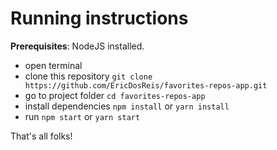# Running instructions

**Prerequisites**: NodeJS installed.

* open terminal
* clone this repository `git clone https://github.com/EricDosReis/favorites-repos-app.git`
* go to project folder `cd favorites-repos-app`
* install dependencies `npm install` or `yarn install`
* run `npm start` or `yarn start`

That's all folks!
